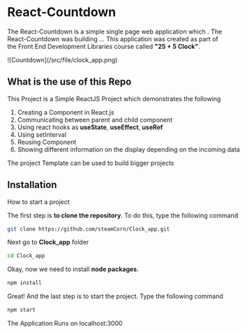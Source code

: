 # React-Countdown

The React-Countdown is a simple single page web application which .
The React-Countdown was building ...
This application was created as part of the Front End Development Libraries course called **"25 + 5 Clock"**.

<div style="width:700px ; height:700px">
![Countdown](/src/file/clock_app.png)
<div>

## What is the use of this Repo

This Project is a Simple ReactJS Project which demonstrates the following

1. Creating a Component in React.js
1. Communicating between parent and child component
1. Using react hooks as **useState**, **useEffect**, **useRef**
1. Using setInterval
1. Reusing Component
1. Showing different information on the display depending on the incoming data

The project Template can be used to build bigger projects

## Installation

How to start a project

The first step is **to clone the repository**. To do this, type the following command

```bash
git clone https://github.com/steamCorn/Clock_app.git
```

Next go to **Clock_app** folder

```bash
cd Clock_app
```

Okay, now we need to install **node packages**.

```bash
npm install
```

Great! And the last step is to start the project. Type the following command

```bash
npm start
```

The Application Runs on localhost:3000
